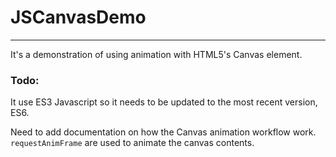 # JSCanvasDemo
___

It's a demonstration of using animation with HTML5's Canvas element.

### Todo:

It use ES3 Javascript so it needs to be updated to the most recent version, ES6.

Need to add documentation on how the Canvas animation workflow work. `requestAnimFrame` are used to animate the canvas contents.

